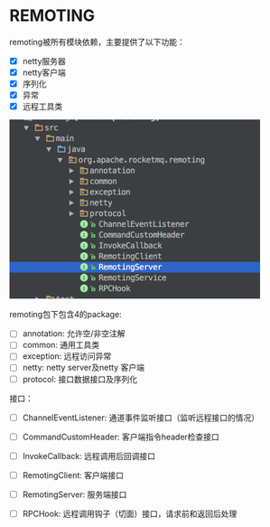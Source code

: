 # REMOTING

remoting被所有模块依赖，主要提供了以下功能：

* [x] netty服务器
* [x] netty客户端
* [x] 序列化
* [x] 异常
* [x] 远程工具类

![](/assets/remoting-1.png)

remoting包下包含4的package:

* [ ] annotation: 允许空/非空注解
* [ ] common: 通用工具类
* [ ] exception: 远程访问异常
* [ ] netty: netty server及netty 客户端
* [ ] protocol: 接口数据接口及序列化

接口：

* [ ] ChannelEventListener: 通道事件监听接口（监听远程接口的情况） 

* [ ] CommandCustomHeader: 客户端指令header检查接口

* [ ] InvokeCallback: 远程调用后回调接口

* [ ] RemotingClient: 客户端接口

* [ ] RemotingServer: 服务端接口

* [ ] RPCHook: 远程调用钩子（切面）接口，请求前和返回后处理







